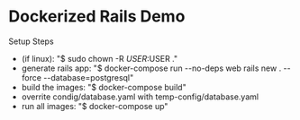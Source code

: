 # Dockerized Rails Demo

Setup Steps
* (if linux): "$ sudo chown -R $USER:$USER ."
* generate rails app: "$ docker-compose run --no-deps web rails new . --force --database=postgresql"
* build the images: "$ docker-compose build"
* overrite condig/database.yaml with temp-config/database.yaml
* run all images: "$ docker-compose up"